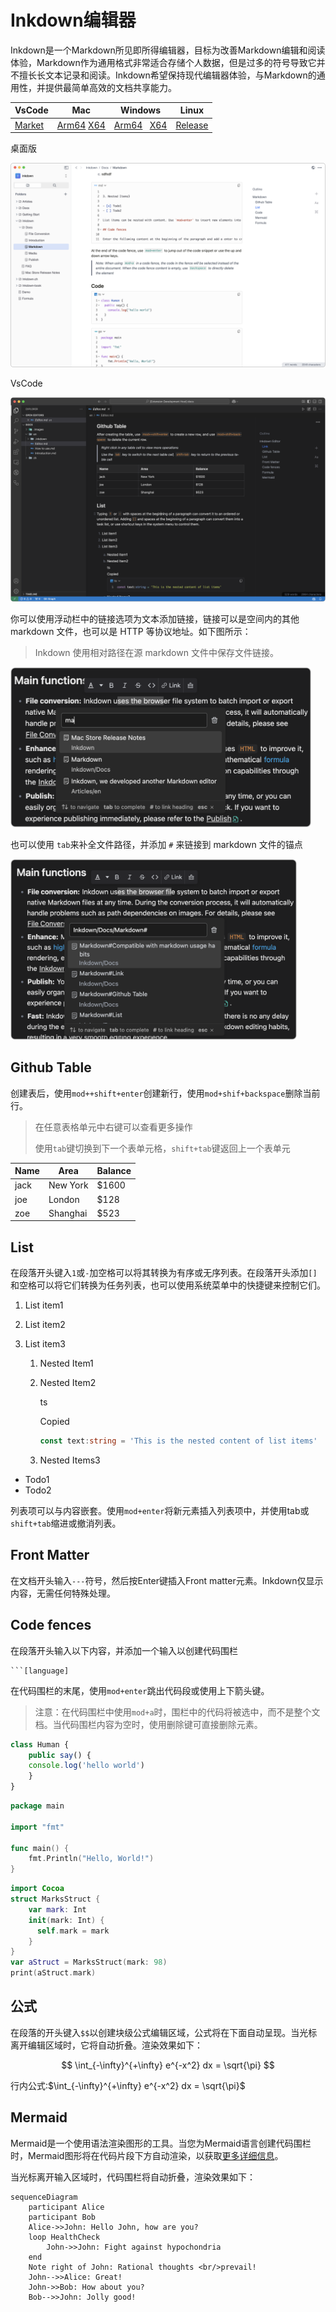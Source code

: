 # Inkdown编辑器

Inkdown是一个Markdown所见即所得编辑器，目标为改善Markdown编辑和阅读体验，Markdown作为通用格式非常适合存储个人数据，但是过多的符号导致它并不擅长长文本记录和阅读。Inkdown希望保持现代编辑器体验，与Markdown的通用性，并提供最简单高效的文档共享能力。

| VsCode                                                                         | Mac                                                                                                                                                                                 | Windows                                                                                                                                                                               | Linux                                                          |
| ------------------------------------------------------------------------------ | ----------------------------------------------------------------------------------------------------------------------------------------------------------------------------------- | ------------------------------------------------------------------------------------------------------------------------------------------------------------------------------------- | -------------------------------------------------------------- |
| [Market](https://marketplace.visualstudio.com/items?itemName=1943time.inkdown) | [Arm64](https://github.com/1943time/inkdown/releases/latest/download/Inkdown-mac-arm64.dmg) [X64](https://github.com/1943time/inkdown/releases/latest/download/Inkdown-mac-x64.dmg) | [Arm64](https://github.com/1943time/inkdown/releases/latest/download/Inkdown-win-arm64.exe)   [X64](https://github.com/1943time/inkdown/releases/latest/download/Inkdown-win-x64.exe) | [Release](https://github.com/1943time/inkdown/releases/latest) |

桌面版

![](../.images/sqifkUbfvYL2pg4.png)

VsCode

![](../.images/6xjoQYS7Jnqbtwn.png)

你可以使用浮动栏中的链接选项为文本添加链接，链接可以是空间内的其他 markdown 文件，也可以是 HTTP 等协议地址。如下图所示：

> Inkdown 使用相对路径在源 markdown 文件中保存文件链接。

<img src="../.images/wcrsMkfWN8xXrAX.png" alt="" height="256" />

也可以使用 `tab`来补全文件路径，并添加 `#` 来链接到 markdown 文件的锚点

<img src="../.images/td89oNzg4FWfmL3.png" alt="" height="289" />

## Github Table

创建表后，使用`mod++shift+enter`创建新行，使用`mod+shif+backspace`删除当前行。

> 在任意表格单元中右键可以查看更多操作
> 
> 使用`tab`键切换到下一个表单元格，`shift+tab`键返回上一个表单元

| Name | Area     | Balance |
| ---- | -------- | ------- |
| jack | New York | $1600   |
| joe  | London   | $128    |
| zoe  | Shanghai | $523    |

## List

在段落开头键入`1`或`-`加空格可以将其转换为有序或无序列表。在段落开头添加`[]`和空格可以将它们转换为任务列表，也可以使用系统菜单中的快捷键来控制它们。

1. List item1
2. List item2
3. List item3

   1. Nested Item1
   2. Nested Item2

      ts

      Copied

      ```ts
      const text:string = 'This is the nested content of list items'
      ```

   3. Nested Items3


- Todo1
- Todo2

列表项可以与内容嵌套。使用`mod+enter`将新元素插入列表项中，并使用tab或`shift+tab`缩进或撤消列表。

## Front Matter

在文档开头输入`---`符号，然后按Enter键插入Front matter元素。Inkdown仅显示内容，无需任何特殊处理。

## Code fences

在段落开头输入以下内容，并添加一个输入以创建代码围栏

````
```[language]
````

在代码围栏的末尾，使用`mod+enter`跳出代码段或使用上下箭头键。

> 注意：在代码围栏中使用`mod+a`时，围栏中的代码将被选中，而不是整个文档。当代码围栏内容为空时，使用删除键可直接删除元素。

```ts
class Human {
	public say() { 
    console.log('hello world')
	}
}
```

```go
package main

import "fmt"

func main() {
    fmt.Println("Hello, World!")
}
```

```swift
import Cocoa
struct MarksStruct {
    var mark: Int
    init(mark: Int) {
      self.mark = mark
    }
}
var aStruct = MarksStruct(mark: 98)
print(aStruct.mark)
```

## 公式

在段落的开头键入`$$`以创建块级公式编辑区域，公式将在下面自动呈现。当光标离开编辑区域时，它将自动折叠。渲染效果如下：

$$
\int_{-\infty}^{+\infty} e^{-x^2} dx = \sqrt{\pi}
$$

行内公式:$\int_{-\infty}^{+\infty} e^{-x^2} dx = \sqrt{\pi}$

## Mermaid

Mermaid是一个使用语法渲染图形的工具。当您为Mermaid语言创建代码围栏时，Mermaid图形将在代码片段下方自动渲染，以获取[更多详细信息](https://mermaid.js.org/)。

当光标离开输入区域时，代码围栏将自动折叠，渲染效果如下：

```mermaid
sequenceDiagram
    participant Alice
    participant Bob
    Alice->>John: Hello John, how are you?
    loop HealthCheck
        John->>John: Fight against hypochondria
    end
    Note right of John: Rational thoughts <br/>prevail!
    John-->>Alice: Great!
    John->>Bob: How about you?
    Bob-->>John: Jolly good!
```